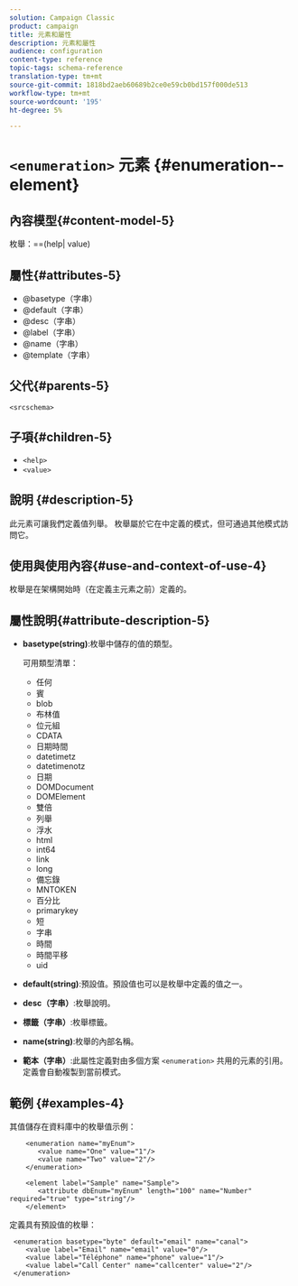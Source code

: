 ```yaml
---
solution: Campaign Classic
product: campaign
title: 元素和屬性
description: 元素和屬性
audience: configuration
content-type: reference
topic-tags: schema-reference
translation-type: tm+mt
source-git-commit: 1818bd2aeb60689b2ce0e59cb0bd157f000de513
workflow-type: tm+mt
source-wordcount: '195'
ht-degree: 5%

---
```



# `<enumeration>` 元素  {#enumeration--element}

## 內容模型{#content-model-5}

枚舉：==(help| value)

## 屬性{#attributes-5}

* @basetype（字串）
* @default（字串）
* @desc（字串）
* @label（字串）
* @name（字串）
* @template（字串）

## 父代{#parents-5}

`<srcschema>`

## 子項{#children-5}

* `<help>`
* `<value>`

## 說明 {#description-5}

此元素可讓我們定義值列舉。 枚舉屬於它在中定義的模式，但可通過其他模式訪問它。

## 使用與使用內容{#use-and-context-of-use-4}

枚舉是在架構開始時（在定義主元素之前）定義的。

## 屬性說明{#attribute-description-5}

* **basetype(string)**:枚舉中儲存的值的類型。

   可用類型清單：

   * 任何
   * 賓
   * blob
   * 布林值
   * 位元組
   * CDATA
   * 日期時間
   * datetimetz
   * datetimenotz
   * 日期
   * DOMDocument
   * DOMElement
   * 雙倍
   * 列舉
   * 浮水
   * html
   * int64
   * link
   * long
   * 備忘錄
   * MNTOKEN
   * 百分比
   * primarykey
   * 短
   * 字串
   * 時間
   * 時間平移
   * uid

* **default(string)**:預設值。預設值也可以是枚舉中定義的值之一。
* **desc（字串）**:枚舉說明。
* **標籤（字串）**:枚舉標籤。
* **name(string)**:枚舉的內部名稱。
* **範本（字串）**:此屬性定義對由多個方案 `<enumeration>` 共用的元素的引用。定義會自動複製到當前模式。

## 範例 {#examples-4}

其值儲存在資料庫中的枚舉值示例：

```
    <enumeration name="myEnum">
       <value name="One" value="1"/>
       <value name="Two" value="2"/>
    </enumeration>

    <element label="Sample" name="Sample">
       <attribute dbEnum="myEnum" length="100" name="Number" required="true" type="string"/>
    </element>
```

定義具有預設值的枚舉：

```
 <enumeration basetype="byte" default="email" name="canal">
    <value label="Email" name="email" value="0"/> 
    <value label="Téléphone" name="phone" value="1"/>
    <value label="Call Center" name="callcenter" value="2"/>
 </enumeration>
```
